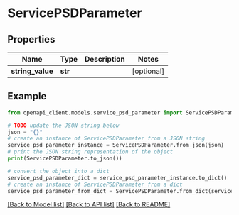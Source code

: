 # ServicePSDParameter


## Properties

Name | Type | Description | Notes
------------ | ------------- | ------------- | -------------
**string_value** | **str** |  | [optional] 

## Example

```python
from openapi_client.models.service_psd_parameter import ServicePSDParameter

# TODO update the JSON string below
json = "{}"
# create an instance of ServicePSDParameter from a JSON string
service_psd_parameter_instance = ServicePSDParameter.from_json(json)
# print the JSON string representation of the object
print(ServicePSDParameter.to_json())

# convert the object into a dict
service_psd_parameter_dict = service_psd_parameter_instance.to_dict()
# create an instance of ServicePSDParameter from a dict
service_psd_parameter_from_dict = ServicePSDParameter.from_dict(service_psd_parameter_dict)
```
[[Back to Model list]](../README.md#documentation-for-models) [[Back to API list]](../README.md#documentation-for-api-endpoints) [[Back to README]](../README.md)


